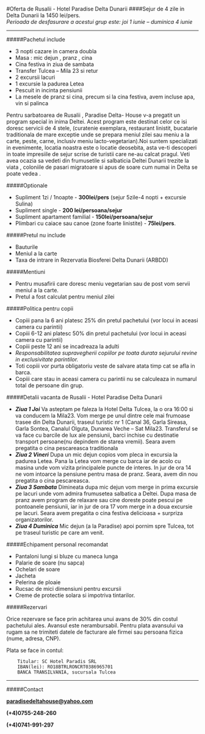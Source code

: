 #Oferta de Rusalii - Hotel Paradise Delta Dunarii
####Sejur de 4 zile in Delta Dunarii la 1450 lei/pers.  
*Perioada de desfasurare a acestui grup este: joi 1 iunie – duminica 4 iunie*

----------

#####Pachetul include

* 3 nopti cazare in camera doubla
* Masa : mic dejun , pranz , cina
* Cina festiva in ziua de sambata 
* Transfer Tulcea – Mila 23 si retur
* 2 excursii lacuri
* 1 excursie la padurea Letea 
* Pescuit in incinta pensiunii
* La mesele de pranz si cina, precum si la cina festiva, avem incluse apa, vin si palinca

Pentru sarbatoarea de Rusalii , Paradise Delta- House v-a pregatit un program special  in inima Deltei. Acest  program este destinat celor ce isi doresc servicii de 4 stele, (curatenie exemplara, restaurant linistit, bucatarie traditionala de mare exceptie unde se prepara meniul zilei sau meniu a la carte, peste, carne, inclusiv meniu lacto-vegetarian).Noi suntem specializati in evenimente, locatia noastra este o locatie deosebita, asta ve-ti descoperi in toate impresiile de sejur scrise de turistii care ne-au calcat pragul. Veti avea ocazia sa vedeti din frumusetile si salbaticia Deltei Dunarii trezite la viata , coloniile de pasari migratoare si apus de soare cum numai in Delta se poate vedea .            

#####Optionale

* Supliment 1zi / 1noapte - **300lei/pers** (sejur 5zile-4 nopti + excursie Sulina)
* Supliment single - **200 lei/persoana/sejur**
* Supliment apartament familial - **150lei/persoana/sejur** 
* Plimbari cu caiace sau canoe (zone foarte linistite) - **75lei/pers**.

#####Pretul nu include

* Bauturile
* Meniul a la carte
* Taxa de intrare in Rezervatia Biosferei Delta Dunarii (ARBDD)

#####Mentiuni

* Pentru musafirii care doresc meniu vegetarian sau de post vom servii meniul a la carte.
* Pretul a fost calculat pentru meniul zilei

#####Politica pentru copii

* Copiii pana la 6 ani platesc 25% din pretul pachetului (vor locui in aceasi camera cu parintii)
* Copiii 6-12 ani platesc 50% din pretul pachetului (vor locui in aceasi camera cu parintii)
* Copiii peste 12 ani se incadreaza la adulti
* *Responsabilitatea supravegherii copiilor pe toata durata sejurului revine in exclusivitate parintilor.*
*  Toti copiii vor purta obligatoriu veste de salvare atata timp cat se afla in barca.
* Copiii care stau in aceasi camera cu parintii nu se calculeaza in numarul total de persoane din grup. 

#####Detalii vacanta de Rusalii - Hotel Paradise Delta Dunarii

- ***Ziua 1 Joi*** Va asteptam pe faleza la Hotel Delta Tulcea, la o ora 16:00 si va conducem la Mila23. Vom merge pe unul dintre cele mai frumoase trasee din Delta Dunarii, traseul turistic nr 1 (Canal 36, Garla Sireasa, Garla Sontea, Canalul Olguta, Dunarea Veche – Sat Mila23. Transferul se va face cu barcile de lux ale pensiunii, barci inchise cu destinatie transport persoane(nu depindem de starea vremii). Seara avem pregatita o cina pescareasca traditionala
- ***Ziua 2 Vineri*** Dupa un mic dejun copios vom pleca in excursia la padurea Letea. Pana la Letea vom merge cu barca iar de acolo cu masina unde vom vizita principalele puncte de interes. In jur de ora 14 ne vom intoarce la pensiune pentru masa de pranz. Seara, avem din nou pregatita o cina pescareasca.   
- ***Ziua 3 Sambata*** Dimineata dupa mic dejun vom merge in prima  excursie pe lacuri  unde vom admira frumusetea salbatica a Deltei. Dupa masa de pranz avem program de relaxare sau cine doreste poate pescui pe pontoanele pensiunii, iar in jur de ora 17 vom merge in a doua excursie pe lacuri. Seara avem pregatita o cina festiva delicioasa + surpriza organizatorilor.
- ***Ziua 4 Duminica*** Mic dejun (a la Paradise) apoi pornim spre Tulcea, tot pe traseul turistic pe care am venit.

#####Echipament personal recomandat

* Pantaloni lungi si bluze cu maneca lunga
* Palarie de soare (nu sapca)
* Ochelari de soare
* Jacheta
* Pelerina de ploaie
* Rucsac de mici dimensiuni pentru excursii
* Creme de protectie solara si impotriva tintarilor.

#####Rezervari

Orice rezervare se face prin achitarea unui avans de 30% din costul pachetului ales. Avansul este nerambursabil. Pentru plata avansului va rugam sa ne trimiteti datele de facturare ale firmei sau persoana fizica (nume, adresa, CNP). 

Plata se face in contul:

		Titular: SC Hotel Paradis SRL
		IBAN(lei): RO18BTRLRONCRT0386965701
		BANCA TRANSILVANIA, sucursala Tulcea

----------

#####Contact

**paradisedeltahouse@yahoo.com**

**(+4)0755-248-260**

**(+4)0741-991-297**
